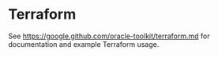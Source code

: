# Terraform

See https://google.github.com/oracle-toolkit/terraform.md for documentation and
example Terraform usage.
